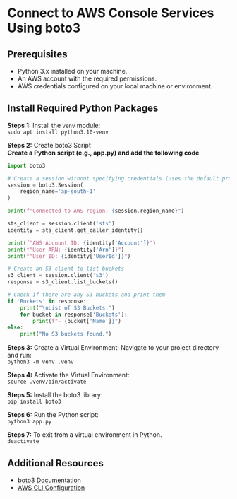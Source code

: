# Connect to AWS Console Services Using boto3

## Prerequisites

- Python 3.x installed on your machine.
- An AWS account with the required permissions.
- AWS credentials configured on your local machine or environment.

## Install Required Python Packages

**Steps 1:** Install the `venv` module:\
`sudo apt install python3.10-venv`

**Steps 2:** Create boto3 Script\
**Create a Python script (e.g., app.py) and add the following code**

```py
import boto3

# Create a session without specifying credentials (uses the default profile)
session = boto3.Session(
    region_name='ap-south-1'
)

print(f"Connected to AWS region: {session.region_name}")

sts_client = session.client('sts')
identity = sts_client.get_caller_identity()

print(f"AWS Account ID: {identity['Account']}")
print(f"User ARN: {identity['Arn']}")
print(f"User ID: {identity['UserId']}")

# Create an S3 client to list buckets
s3_client = session.client('s3')
response = s3_client.list_buckets()

# Check if there are any S3 buckets and print them
if 'Buckets' in response:
    print("\nList of S3 Buckets:")
    for bucket in response['Buckets']:
        print(f"- {bucket['Name']}")
else:
    print("No S3 buckets found.")
```

**Steps 3:** Create a Virtual Environment: Navigate to your project directory and run:\
`python3 -m venv .venv`

**Steps 4:** Activate the Virtual Environment:\
`source .venv/bin/activate`

**Steps 5:** Install the boto3 library:\
`pip install boto3`

**Steps 6:** Run the Python script:\
`python3 app.py`

**Steps 7:** To exit from a virtual environment in Python.\
`deactivate`


## Additional Resources

- [boto3 Documentation](https://boto3.amazonaws.com/v1/documentation/api/latest/index.html)
- [AWS CLI Configuration](https://docs.aws.amazon.com/cli/latest/userguide/cli-configure-files.html)